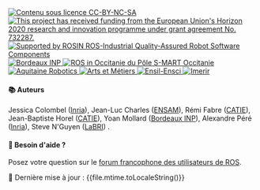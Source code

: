 <div class="flex">
  <a href="https://creativecommons.org/licenses/by-nc-sa/3.0/fr/">
    <img src="/img/logos/CC-BY-NC-SA.png" title="Contenu sous licence CC-BY-NC-SA"/>
  </a>

  <a href="https://ec.europa.eu/programmes/horizon2020/">
    <img src="/img/logos/EU.jpg" title="This project has received funding from the European Union's Horizon 2020 research and innovation programme under grant agreement No. 732287."/>
  </a>

  <a href="https://rosin-project.eu/ftp/ros4-pro">
    <img src="/img/logos/ROSIN.png" title="Supported by ROSIN ROS-Industrial Quality-Assured Robot Software Components"/>
  </a>
  
  <a href="https://robot-enseirb-matmeca.fr/">
    <img src="/img/logos/Bx-INP.png" title="Bordeaux INP"/>
  </a>  

  <a href="https://www.aip-primeca-occitanie.fr/ros-in-occitanie/">
    <img src="/img/logos/RIO.png" title="ROS in Occitanie du Pôle S-MART Occitanie"/>
  </a>

  <a href="https://aquitaine-robotics.com">
    <img src="/img/logos/Aquitaine_Robotics.png" title="Aquitaine Robotics"/>
  </a>

  <a href="https://ensam.eu">
    <img src="/img/logos/ENSAM.png" title="Arts et Métiers"/>
  </a>

  <a href="https://www.ensil-ensci.unilim.fr/">
    <img src="/img/logos/Ensil-Ensci.png" title="Ensil-Ensci"/>
  </a>

  <a href="https://www.imerir.com">
    <img src="/img/logos/Imerir.png" title="Imerir"/>
  </a>
</div>

#### 📚 Auteurs
Jessica Colombel ([Inria](http://inria.fr/)), Jean-Luc Charles ([ENSAM](https://artsetmetiers.fr/)), Rémi Fabre ([CATIE](https://robotics.catie.fr/)), Jean-Baptiste Horel ([CATIE](https://robotics.catie.fr/)), Yoan Mollard ([Bordeaux INP](https://robot-enseirb-matmeca.fr/)), Alexandre Péré ([Inria](https://flowers.inria.fr)), Steve N'Guyen ([LaBRI](https://www.labri.fr/)) .

#### 💬 Besoin d'aide ?
Posez votre question sur le [forum francophone des utilisateurs de ROS](https://discourse.ros.org/c/local/france/48).

📅  Dernière mise à jour : {{file.mtime.toLocaleString()}}

<!-- Default to night theme -->
<script src="https://ajax.googleapis.com/ajax/libs/jquery/3.5.1/jquery.min.js"></script>
<script type="text/javascript" defer>
$("div").first().addClass("color-theme-2");
</script>
